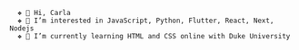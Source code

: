       ❖ 👋 Hi, Carla
      ❖ 🧠 I’m interested in JavaScript, Python, Flutter, React, Next, Nodejs
      ❖ 👀 I’m currently learning HTML and CSS online with Duke University
   
